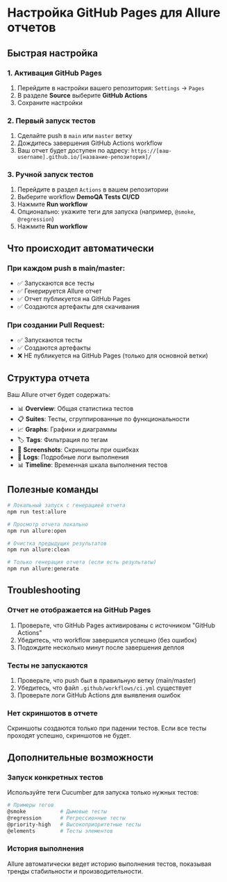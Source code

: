 # Настройка GitHub Pages для Allure отчетов

## Быстрая настройка

### 1. Активация GitHub Pages

1. Перейдите в настройки вашего репозитория: `Settings` → `Pages`
2. В разделе **Source** выберите **GitHub Actions**
3. Сохраните настройки

### 2. Первый запуск тестов

1. Сделайте push в `main` или `master` ветку
2. Дождитесь завершения GitHub Actions workflow
3. Ваш отчет будет доступен по адресу: `https://[ваш-username].github.io/[название-репозитория]/`

### 3. Ручной запуск тестов

1. Перейдите в раздел `Actions` в вашем репозитории
2. Выберите workflow **DemoQA Tests CI/CD**
3. Нажмите **Run workflow**
4. Опционально: укажите теги для запуска (например, `@smoke`, `@regression`)
5. Нажмите **Run workflow**

## Что происходит автоматически

### При каждом push в main/master:

- ✅ Запускаются все тесты
- ✅ Генерируется Allure отчет
- ✅ Отчет публикуется на GitHub Pages
- ✅ Создаются артефакты для скачивания

### При создании Pull Request:

- ✅ Запускаются тесты
- ✅ Создаются артефакты
- ❌ НЕ публикуется на GitHub Pages (только для основной ветки)

## Структура отчета

Ваш Allure отчет будет содержать:

- 📊 **Overview**: Общая статистика тестов
- 📋 **Suites**: Тесты, сгруппированные по функциональности
- 📈 **Graphs**: Графики и диаграммы
- 🏷️ **Tags**: Фильтрация по тегам
- 📸 **Screenshots**: Скриншоты при ошибках
- 📝 **Logs**: Подробные логи выполнения
- 📊 **Timeline**: Временная шкала выполнения тестов

## Полезные команды

```bash
# Локальный запуск с генерацией отчета
npm run test:allure

# Просмотр отчета локально
npm run allure:open

# Очистка предыдущих результатов
npm run allure:clean

# Только генерация отчета (если есть результаты)
npm run allure:generate
```

## Troubleshooting

### Отчет не отображается на GitHub Pages

1. Проверьте, что GitHub Pages активированы с источником "GitHub Actions"
2. Убедитесь, что workflow завершился успешно (без ошибок)
3. Подождите несколько минут после завершения деплоя

### Тесты не запускаются

1. Проверьте, что push был в правильную ветку (main/master)
2. Убедитесь, что файл `.github/workflows/ci.yml` существует
3. Проверьте логи GitHub Actions для выявления ошибок

### Нет скриншотов в отчете

Скриншоты создаются только при падении тестов. Если все тесты проходят успешно, скриншотов не будет.

## Дополнительные возможности

### Запуск конкретных тестов

Используйте теги Cucumber для запуска только нужных тестов:

```bash
# Примеры тегов
@smoke           # Дымовые тесты
@regression      # Регрессионные тесты
@priority-high   # Высокоприоритетные тесты
@elements        # Тесты элементов
```

### История выполнения

Allure автоматически ведет историю выполнения тестов, показывая тренды стабильности и производительности.
